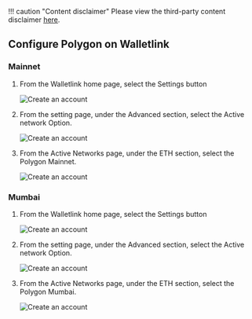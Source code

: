 !!! caution "Content disclaimer"
    Please view the third-party content disclaimer [<ins>here</ins>](https://github.com/0xPolygon/wiki/blob/master/CONTENT_DISCLAIMER.md).

## Configure Polygon on Walletlink

### Mainnet

1. From the Walletlink home page, select the Settings button

    ![Create an account](/img/tools/wallet/walletlink/config-polygon-walletlink-1.jpg)

2. From the setting page, under the Advanced section, select the Active network Option.

    ![Create an account](/img/tools/wallet/walletlink/config-polygon-walletlink-2.jpg)

3. From the Active Networks page, under the ETH section, select the Polygon Mainnet.

    ![Create an account](/img/tools/wallet/walletlink/config-polygon-walletlink-3.jpg)

### Mumbai

1. From the Walletlink home page, select the Settings button

    ![Create an account](/img/tools/wallet/walletlink/config-polygon-walletlink-1.jpg)

2. From the setting page, under the Advanced section, select the Active network Option.

    ![Create an account](/img/tools/wallet/walletlink/config-polygon-walletlink-2.jpg)

3. From the Active Networks page, under the ETH section, select the Polygon Mumbai.

    ![Create an account](/img/tools/wallet/walletlink/config-polygon-walletlink-3.jpg)
